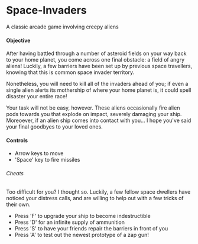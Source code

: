 Space-Invaders
==============

A classic arcade game involving creepy aliens

#### Objective

After having battled through a number of asteroid fields on your way back to your home planet, you come across one final obstacle: a field of angry aliens! Luckily, a few barriers have been set up by previous space travellers, knowing that this is common space invader territory.

Nonetheless, you will need to kill all of the invaders ahead of you; if even a single alien alerts its mothership of where your home planet is, it could spell disaster your entire race!

Your task will not be easy, however. These aliens occasionally fire alien pods towards you that explode on impact, severely damaging your ship. Moreoever, if an alien ship comes into contact with you... I hope you've said your final goodbyes to your loved ones.

#### Controls

- Arrow keys to move
- 'Space' key to fire missiles

###### Cheats

Too difficult for you? I thought so. Luckily, a few fellow space dwellers have noticed your distress calls, and are willing to help out with a few tricks of their own.
- Press 'F' to upgrade your ship to become indestructible
- Press 'D' for an infinite supply of ammunition
- Press 'S' to have your friends repair the barriers in front of you
- Press 'A' to test out the newest prototype of a zap gun!
